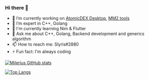 ### Hi there 👋

- 🔭 I’m currently working on [AtomicDEX Desktop](https://github.com/KomodoPlatform/atomicDEX-Desktop), [MM2 tools](https://github.com/Milerius/mm2-client)
- 🌱 I’m expert in C++, Golang
- 🍁 I'm currently learning Nim & Flutter
- 💬 Ask me about C++, Golang, Backend development and generics algorithm
- 📫 How to reach me: Slyris#2880
- ⚡ Fun fact: I'm always coding

[![Milerius GitHub stats](https://github-readme-stats.vercel.app/api?username=milerius&show_icons=true&theme=dracula&count_private=true&include_all_commits=true)](https://github.com/anuraghazra/github-readme-stats)

[![Top Langs](https://github-readme-stats.vercel.app/api/top-langs/?username=milerius&hide=jupyter+notebook)](https://github.com/anuraghazra/github-readme-stats)




